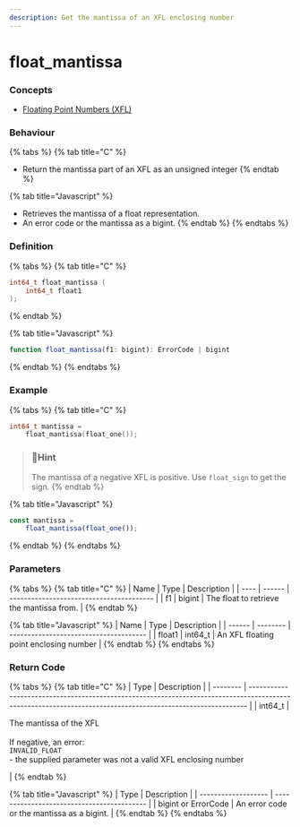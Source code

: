 ```yaml
---
description: Get the mantissa of an XFL enclosing number
---
```


# float\_mantissa

### Concepts

* [Floating Point Numbers (XFL)](../../../concepts/floating-point-numbers-xfl.md)

### Behaviour

{% tabs %}
{% tab title="C" %}
* Return the mantissa part of an XFL as an unsigned integer
{% endtab %}

{% tab title="Javascript" %}
* Retrieves the mantissa of a float representation.
* An error code or the mantissa as a bigint.
{% endtab %}
{% endtabs %}



### Definition

{% tabs %}
{% tab title="C" %}
```c
int64_t float_mantissa (
    int64_t float1
);
```
{% endtab %}

{% tab title="Javascript" %}
```javascript
function float_mantissa(f1: bigint): ErrorCode | bigint
```
{% endtab %}
{% endtabs %}



### Example

{% tabs %}
{% tab title="C" %}
```c
int64_t mantissa =
    float_mantissa(float_one());
```

> ### 📘Hint
>
> The mantissa of a negative XFL is positive. Use `float_sign` to get the sign.
{% endtab %}

{% tab title="Javascript" %}
```javascript
const mantissa =
    float_mantissa(float_one());
```
{% endtab %}
{% endtabs %}



### Parameters

{% tabs %}
{% tab title="C" %}
| Name | Type   | Description                              |
| ---- | ------ | ---------------------------------------- |
| f1   | bigint | The float to retrieve the mantissa from. |
{% endtab %}

{% tab title="Javascript" %}
| Name   | Type     | Description                            |
| ------ | -------- | -------------------------------------- |
| float1 | int64\_t | An XFL floating point enclosing number |
{% endtab %}
{% endtabs %}



### Return Code

{% tabs %}
{% tab title="C" %}
| Type     | Description                                                                                                                                                 |
| -------- | ----------------------------------------------------------------------------------------------------------------------------------------------------------- |
| int64\_t | <p>The mantissa of the XFL<br><br>If negative, an error:<br><code>INVALID_FLOAT</code><br>- the supplied parameter was not a valid XFL enclosing number</p> |
{% endtab %}

{% tab title="Javascript" %}
| Type                | Description                                |
| ------------------- | ------------------------------------------ |
| bigint or ErrorCode | An error code or the mantissa as a bigint. |
{% endtab %}
{% endtabs %}

